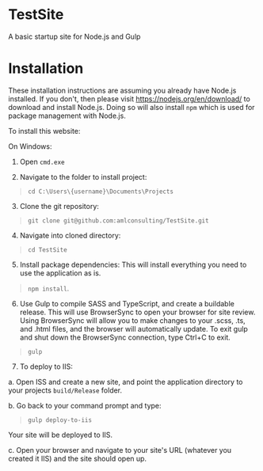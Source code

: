 # TestSite
A basic startup site for Node.js and Gulp

# Installation
These installation instructions are assuming you already have Node.js installed. If you don't, then please visit https://nodejs.org/en/download/ to download and install Node.js. Doing so will also install `npm` which is used for package management with Node.js.

To install this website:

On Windows:

1. Open `cmd.exe`

2. Navigate to the folder to install project: 
>`cd C:\Users\{username}\Documents\Projects`

3. Clone the git repository: 
>`git clone git@github.com:amlconsulting/TestSite.git`

4. Navigate into cloned directory: 
>`cd TestSite`

5. Install package dependencies: This will install everything you need to use the application as is. 
>`npm install`. 

6. Use Gulp to compile SASS and TypeScript, and create a buildable release. This will use BrowserSync to open your browser for site review. Using BrowserSync will allow you to make changes to your .scss, .ts, and .html files, and the browser will automatically update. To exit gulp and shut down the BrowserSync connection, type Ctrl+C to exit.
>`gulp`

7. To deploy to IIS:

a. Open ISS and create a new site, and point the application directory to your projects `build/Release` folder. 

b. Go back to your command prompt and type: 

>`gulp deploy-to-iis` 

Your site will be deployed to IIS.

c. Open your browser and navigate to your site's URL (whatever you created it IIS) and the site should open up.    